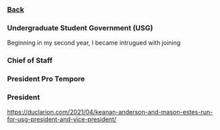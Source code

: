 ### [Back](../)

### Undergraduate Student Government (USG)

Beginning in my second year, I became intrugued with joining 

### Chief of Staff

### President Pro Tempore


### President
https://duclarion.com/2021/04/keanan-anderson-and-mason-estes-run-for-usg-president-and-vice-president/
